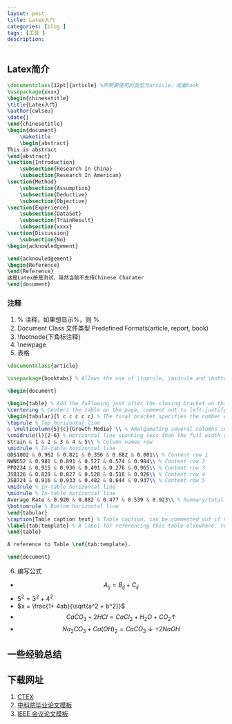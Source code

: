 ```yaml
---
layout: post
title: Latex入门
categories: [blog ]
tags: [工具 ]
description: 
---
```


## Latex简介

```latex
\documentclass[12pt]{article} %声明要使用的类型为article，或者book
\usepackage{xxxx}
\begin{chinesetitle}
\title{Latex入门}
\author{cwlseu}
\date{}
\end{chinesetitle}
\begin{document}
	\maketitle
	\begin{abstract}
This is abstract
\end{abstract}
\section{Introduction}
	\subsection{Research In China}
	\subsection{Research In American}
\section{Method}
	\subsection{Assumption}
	\subsection{Deductive}
	\subsection{Objective}
\section{Experience}
	\subsection{DataSet}
	\subsection{TrainResult}
	\subsection{xxxx}
\section{Discussion}
	\subsection{No}
\begin{acknowledgement}

\end{acknowledgement}
\begin{Reference}
\end{Reference}
这是Latex册是测试，虽然当前不支持Chinese Charater
\end{document}
```

### 注释
1.  % 注释，如果想显示%，则 \%
2.  Document Class 文件类型
	Predefined Formats(article, report, book)
3. \footnode{下角标注释}
4. \newpage
5. 表格 

```latex
\documentclass{article}

\usepackage{booktabs} % Allows the use of \toprule, \midrule and \bottomrule in tables for horizontal lines

\begin{document}

\begin{table} % Add the following just after the closing bracket on this line to specify a position for the table on the page: [h], [t], [b] or [p] - these mean: here, top, bottom and on a separate page, respectively
\centering % Centers the table on the page, comment out to left-justify
\begin{tabular}{l c c c c c} % The final bracket specifies the number of columns in the table along with left and right borders which are specified using vertical bars (|); each column can be left, right or center-justified using l, r or c. To specify a precise width, use p{width}, e.g. p{5cm}
\toprule % Top horizontal line
& \multicolumn{5}{c}{Growth Media} \\ % Amalgamating several columns into one cell is done using the \multicolumn command as seen on this line
\cmidrule(l){2-6} % Horizontal line spanning less than the full width of the table - you can add (r) or (l) just before the opening curly bracket to shorten the rule on the left or right side
Strain & 1 & 2 & 3 & 4 & 5\\ % Column names row
\midrule % In-table horizontal line
GDS1002 & 0.962 & 0.821 & 0.356 & 0.682 & 0.801\\ % Content row 1
NWN652 & 0.981 & 0.891 & 0.527 & 0.574 & 0.984\\ % Content row 2
PPD234 & 0.915 & 0.936 & 0.491 & 0.276 & 0.965\\ % Content row 3
JSB126 & 0.828 & 0.827 & 0.528 & 0.518 & 0.926\\ % Content row 4
JSB724 & 0.916 & 0.933 & 0.482 & 0.644 & 0.937\\ % Content row 5
\midrule % In-table horizontal line
\midrule % In-table horizontal line
Average Rate & 0.920 & 0.882 & 0.477 & 0.539 & 0.923\\ % Summary/total row
\bottomrule % Bottom horizontal line
\end{tabular}
\caption{Table caption text} % Table caption, can be commented out if no caption is required
\label{tab:template} % A label for referencing this table elsewhere, references are used in text as \ref{label}
\end{table}

A reference to Table \ref{tab:template}.

\end{document}
```

 6. 编写公式
 * $$A_{ij} = B_{ij} + C_{ij}$$
 * $5^2 = 3^2 + 4^2$
 * $x = \frac{1+ 4ab}{\sqrt{a^2 + b^2}}$
 * $$CaCO_3 + 2HCl = CaCl_2 + H_2O + CO_2\uparrow$$
 * $$Na_2CO_3 + Ca(OH)_2 = CaCO_3\downarrow +2 NaOH$$

## 一些经验总结


## 下载网址
1. [CTEX](http://www.ctex.org/CTeXDownload)
2. [中科院毕业论文模板](http://www.ctex.org/PackageCASthesis)
3. [IEEE 会议论文模板](http://www.ieee.org/conferences_events/conferences/publishing/templates.html)